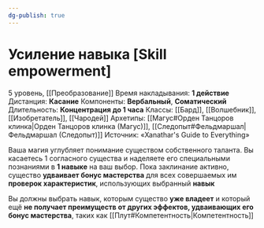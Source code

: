 ```yaml
---
dg-publish: true
---
```

# Усиление навыка [Skill empowerment]
5 уровень, [[Преобразование]]
Время накладывания: **1 действие**
Дистанция: **Касание**
Компоненты: **Вербальный**, **Соматический**
Длительность: **Концентрация до 1 часа**
Классы: [[Бард]], [[Волшебник]], [[Изобретатель]], [[Чародей]]
Архетипы: [[Магус#Орден Танцоров клинка|Орден Танцоров клинка (Магус)]], [[Следопыт#Фельдмаршал|Фельдмаршал (Следопыт)]]
Источник: «Xanathar's Guide to Everything»

Ваша магия углубляет понимание существом собственного таланта. Вы касаетесь 1 согласного существа и наделяете его специальными познаниями в **1 навыке** на ваш выбор. Пока заклинание активно, существо **удваивает бонус мастерства** для всех совершаемых им **проверок характеристик**, использующих выбранный **навык**

Вы должны выбрать навык, которым существо **уже владеет** и который ещё **не получает преимуществ от других эффектов, удваивающих его бонус мастерства**, таких как [[Плут#Компетентность|Компетентность]]